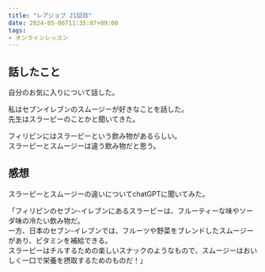 ```yaml
---
title: "レアジョブ 21回目"
date: 2024-05-06T11:35:07+09:00
tags:
- オンラインレッスン
---
```


## 話したこと

自分のお気に入りについて話した。

私はセブンイレブンのスムージーが好きなことを話した。  
先生はスラーピーのことかと聞いてきた。

フィリピンにはスラーピーという飲み物があるらしい。  
スラーピーとスムージーは違う飲み物だと思う。


## 感想

スラーピーとスムージーの違いについてchatGPTに聞いてみた。

「フィリピンのセブン-イレブンにあるスラーピーは、フルーティーな味やソーダ味の冷たい飲み物だ。  
一方、日本のセブン-イレブンでは、フルーツや野菜をブレンドしたスムージーがあり、ビタミンを補給できる。  
スラーピーはチルするための楽しいスナックのようなもので、スムージーはおいしく一口で栄養を摂取するためのものだ！」